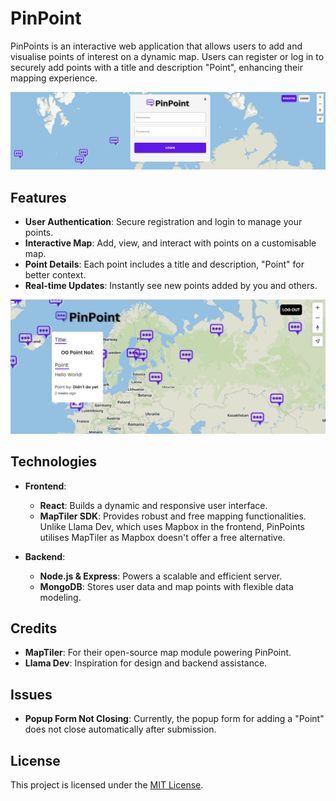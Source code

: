 # PinPoint

PinPoints is an interactive web application that allows users to add and visualise points of interest on a dynamic map. Users can register or log in to securely add points with a title and description "Point", enhancing their mapping experience.

![alt text](<Screenshot 2024-12-29 180645.png>)

## Features

- **User Authentication**: Secure registration and login to manage your points.
- **Interactive Map**: Add, view, and interact with points on a customisable map.
- **Point Details**: Each point includes a title and description, "Point" for better context.
- **Real-time Updates**: Instantly see new points added by you and others.

![alt text](<Screenshot 2024-12-29 180936.png>)

## Technologies 

- **Frontend**: 
  - **React**: Builds a dynamic and responsive user interface.
  - **MapTiler SDK**: Provides robust and free mapping functionalities. Unlike Llama Dev, which uses Mapbox in the frontend, PinPoints utilises MapTiler as Mapbox doesn't offer a free alternative.
  
- **Backend**:
  - **Node.js & Express**: Powers a scalable and efficient server.
  - **MongoDB**: Stores user data and map points with flexible data modeling.

## Credits

- **MapTiler**: For their open-source map module powering PinPoint.
- **Llama Dev**: Inspiration for design and backend assistance.


## Issues

- **Popup Form Not Closing**: Currently, the popup form for adding a "Point" does not close automatically after submission.

## License

This project is licensed under the [MIT License](LICENSE).
